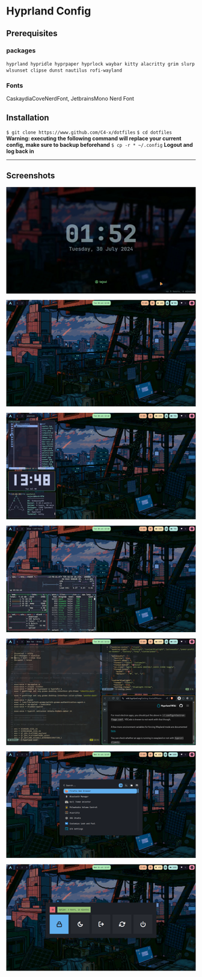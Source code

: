 # Hyprland Config
## Prerequisites
### packages
`hyprland hypridle hyprpaper hyprlock waybar kitty alacritty grim slurp wlsunset clipse dunst nautilus rofi-wayland`

### Fonts
CaskaydiaCoveNerdFont, JetbrainsMono Nerd Font

## Installation
`$ git clone https://www.github.com/C4-x/dotfiles`
`$ cd dotfiles`
**Warning: executing the following command will replace your current config, make sure to backup beforehand**
`$ cp -r * ~/.config`
**Logout and log back in**
***
## Screenshots
![30-07-2024-13:48:14.png](/Screenshots/vlcsnap-2024-07-30-13h52m48s405.png)

![30-07-2024-13:48:22.png](/Screenshots/30-07-2024-12:05:39.png)

![30-07-2024-14:14:28.png](/Screenshots/30-07-2024-13:48:14.png)

![vlcsnap-2024-07-30-13h52m48s405.png](/Screenshots/30-07-2024-13:48:22.png)

![30-07-2024-12:05:39.png](/Screenshots/30-07-2024-14:14:28.png)

![31-07-2024-120741.png](/Screenshots/31-07-2024-120735.png)

![31-07-2024-120735.png](/Screenshots/31-07-2024-120741.png)
